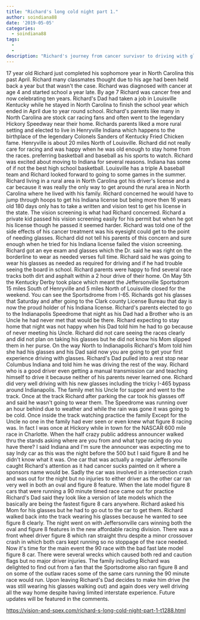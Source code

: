 ```yaml
---
title: "Richard's long cold night part 1."
author: soindiana88
date: '2019-05-05'
categories:
  - soindiana88
tags:
  - 
  - 
description: "Richard's journey from cancer survivor to driving with glasses takes an unexpected turn at the racetrack."
---
```

17 year old Richard just completed his sophomore year in North Carolina this past April. Richard many classmates thought due to his age had been held back a year but that wasn't the case. Richard was diagnosed with cancer at age 4 and started school a year late. By age 7 Richard was cancer free and now celebrating ten years. Richard's Dad had taken a job in Louisville Kentucky while he stayed in North Carolina to finish the school year which ended in April due to year round school. Richard's parents like many in North Carolina are stock car racing fans and often went to the legendary Hickory Speedway near their home. Richards parents liked a more rural setting and elected to live in Henryville Indiana which happens to the birthplace of the legendary Colonels Sanders of Kentucky Fried Chicken fame. Henryville is about 20 miles North of Louisville. Richard did not really care for racing and was happy when he was old enough to stay home from the races. preferring basketball and baseball as his sports to watch. Richard was excited about moving to Indiana for several reasons. Indiana has some of if not the best high school basketball. Louisville has a triple A baseball team and Richard looked forward to going to some games in the summer. Richard living in a rural area in North Carolina got his driver's license and a car because it was really the only way to get around the rural area in North Carolina where he lived with his family. Richard concerned he would have to jump through hoops to get his Indiana license but being more then 16 years old 180 days only has to take a written and vision test to get his license in the state. The vision screening is what had Richard concerned. Richard a private kid passed his vision screening easily for his permit but when he got his license though he passed it seemed harder. Richard was told one of the side effects of his cancer treatment was his eyesight could get to the point of needing glasses. Richard did not tell his parents of this concern and sure enough when he tried for his Indiana license failed the vision screening. Richard got an eye exam and glasses which the Dr. said he was right on the borderline to wear as needed verses full time. Richard said he was going to wear his glasses as needed as required for driving and if he had trouble seeing the board in school. Richard parents were happy to find several race tracks both dirt and asphalt within a 2 hour drive of their home. On May 5th the Kentucky Derby took place which meant the Jeffersonville Sportsdrom 15 miles South of Henryville and 5 miles North of Louisville closed for the weekend. You can see the Sportsdrome from I-65. Richards got his glasses that Saturday and after going to the Clark county License Bureau that day is now the proud holder of his Indiana license. Richard's parents elected to go to the Indianapolis Speedrome that night as his Dad had a Brother who is an Uncle he had never met that would be there. Richard expecting to stay home that night was not happy when his Dad told him he had to go because of never meeting his Uncle. Richard did not care seeing the races clearly and did not plan on taking his glasses but he did not know his Mom slipped them in her purse. On the way North to Indianapolis Richard's Mom told him she had his glasses and his Dad said now you are going to get your first experience driving with glasses. Richard's Dad pulled into a rest stop near Columbus Indiana and told him he was driving the rest of the way. Richard who is a good driver even getting a manual transmission car and teaching himself to drive it because neither of his parents never learned one. Richard did very well driving with his new glasses including the tricky I-465 bypass around Indianapolis. The family met his Uncle for supper and went to the track. Once at the track Richard after parking the car took his glasses off and said he wasn't going to wear them. The Speedrome was running over an hour behind due to weather and while the rain was gone it was going to be cold. Once inside the track watching practice the family Except for the Uncle no one in the family had ever seen or even knew what figure 8 racing was. In fact I was once at Hickory while in town for the NASCAR 600 mile race in Charlotte. When the half crazy public address announcer walked thru the stands asking where are you from and what type racing do you have there? I said Indiana and I'm sure the announcer was expecting me to say Indy car as this was the night before the 500 but I said figure 8 and he didn't know what it was. One car that was actually a regular Jeffersonville caught Richard's attention as it had cancer sucks painted on it where a sponsors name would be. Sadly the car was involved in a intersection crash and was out for the night but no injuries to either driver as the other car ran very well in both an oval and figure 8 feature. When the late model figure 8 cars that were running a 90 minute timed race came out for practice Richard's Dad said they look like a version of late models which the basically are being the fastest figure 8 cars anywhere. Richard asked his Mom for his glasses but he had to go out to the car to get them. Richard walked back into the track wearing his glasses because he wanted to see figure 8 clearly. The night went on with Jeffersonville cars winning both the oval and figure 8 features in the new affordable racing division. There was a front wheel driver figure 8 which ran straight thru despite a minor crossover crash in which both cars kept running so no stoppage of the race needed. Now it's time for the main event the 90 race with the bad fast late model figure 8 car. There were several wrecks which caused both red and caution flags but no major driver injuries. The family including Richard was delighted to find out from a fan that the Sportsdrome also ran figure 8 and on some of the outlaw races some of the same cars running the 90 minute race would run. Upon leaving Richard's Dad decides to make him drive (he was still wearing his glasses walking out) and again does very well driving all the way home despite having limited interstate experience. Future updates will be featured in the comments.

https://vision-and-spex.com/richard-s-long-cold-night-part-1-t1288.html